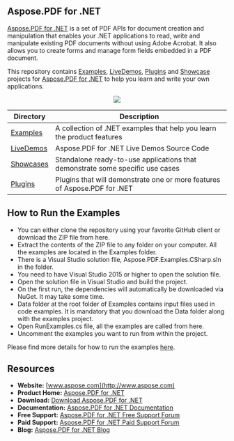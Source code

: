 ## Aspose.PDF for .NET

[Aspose.PDF for .NET](http://https://products.aspose.com/pdf/net) is a set of PDF APIs for document creation and manipulation that enables your .NET applications to read, write and manipulate existing PDF documents without using Adobe Acrobat. It also allows you to create forms and manage form fields embedded in a PDF document.

This repository contains [Examples](Examples), [LiveDemos](LiveDemos), [Plugins](Plugins) and [Showcase](Showcases) projects for [Aspose.PDF for .NET](https://products.aspose.com/pdf/net) to help you learn and write your own applications.

<p align="center">

  <a title="Download complete Aspose.PDF for .NET source code" href="https://github.com/aspose-pdf/Aspose.PDF-for-.NET/archive/master.zip">
	<img src="https://raw.github.com/AsposeExamples/java-examples-dashboard/master/images/downloadZip-Button-Large.png" />
  </a>
</p>

Directory | Description
--------- | -----------
[Examples](Examples)  | A collection of .NET examples that help you learn the product features
[LiveDemos](LiveDemos)  | Aspose.PDF for .NET Live Demos Source Code
[Showcases](Showcases)  | Standalone ready-to-use applications that demonstrate some specific use cases
[Plugins](Plugins)  | Plugins that will demonstrate one or more features of Aspose.PDF for .NET

## How to Run the Examples
+ You can either clone the repository using your favorite GitHub client or download the ZIP file from here.
+ Extract the contents of the ZIP file to any folder on your computer. All the examples are located in the Examples folder.
+ There is a Visual Studio solution file, Aspose.PDF.Examples.CSharp.sln in the folder.
+ You need to have Visual Studio 2015 or higher to open the solution file.
+ Open the solution file in Visual Studio and build the project.
+ On the first run, the dependencies will automatically be downloaded via NuGet. It may take some time.
+ Data folder at the root folder of Examples contains input files used in code examples. It is mandatory that you download the Data folder along with the examples project.
+ Open RunExamples.cs file, all the examples are called from here.
+ Uncomment the examples you want to run from within the project.

Please find more details for how to run the examples [here](https://docs.aspose.com/display/pdfnet/How+to+Run+the+Examples).

## Resources

+ **Website:** [www.aspose.com](http://www.aspose.com)
+ **Product Home:** [Aspose.PDF for .NET](https://products.aspose.com/pdf/net)
+ **Download:** [Download Aspose.PDF for .NET](https://www.nuget.org/packages/Aspose.PDF/)
+ **Documentation:** [Aspose.PDF for .NET Documentation](https://docs.aspose.com/display/pdfnet/Home)
+ **Free Support:** [Aspose.PDF for .NET Free Support Forum](https://forum.aspose.com/c/pdf)
+ **Paid Support:** [Aspose.PDF for .NET Paid Support Forum](https://helpdesk.aspose.com/)
+ **Blog:** [Aspose.PDF for .NET Blog](https://blog.aspose.com/category/aspose-products/aspose-pdf-product-family/)
